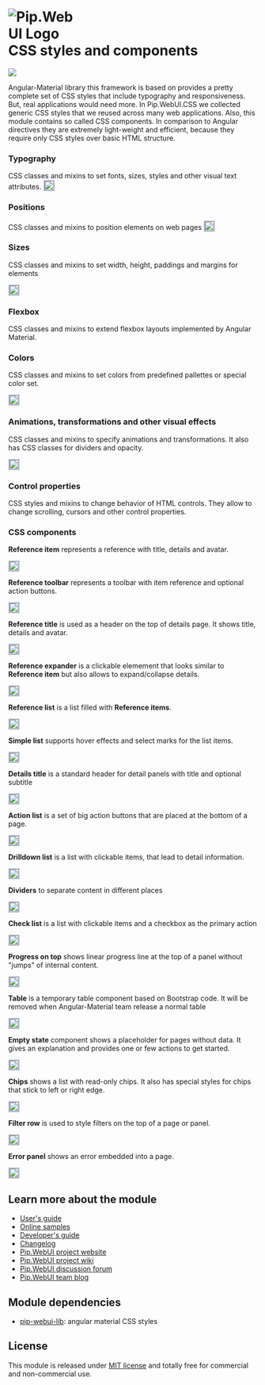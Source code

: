 # <img src="https://github.com/pip-webui/pip-webui/raw/master/doc/Logo.png" alt="Pip.WebUI Logo" style="max-width:30%"> <br/> CSS styles and components

![](https://img.shields.io/badge/license-MIT-blue.svg)

Angular-Material library this framework is based on provides a pretty complete set of CSS styles that include typography and responsiveness. But, real applications would need more. In Pip.WebUI.CSS we collected generic CSS styles that we reused across many web applications. Also, this module contains so called CSS components. In comparison to Angular directives they are extremely light-weight and efficient, because they require only CSS styles over basic HTML structure.

### Typography

CSS classes and mixins to set fonts, sizes, styles and other visual text attributes. 
<a href="https://github.com/pip-webui/pip-webui-css/raw/master/doc/images/img-fonts.png" style="border: 3px ridge #c8d2df; margin: auto; display: inline-block">
    <img src="https://github.com/pip-webui/pip-webui-css/raw/master/doc/images/img-fonts.png"/>
</a>

### Positions

CSS classes and mixins to position elements on web pages
<a href="https://github.com/pip-webui/pip-webui-css/raw/master/doc/images/img-alignment.png" style="border: 3px ridge #c8d2df; margin: auto; display: inline-block">
    <img src="https://github.com/pip-webui/pip-webui-css/raw/master/doc/images/img-alignment.png"/>
</a>

### Sizes

CSS classes and mixins to set width, height, paddings and margins for elements

<a href="https://github.com/pip-webui/pip-webui-css/raw/master/doc/images/img-size.png" style="border: 3px ridge #c8d2df; margin: auto; display: inline-block">
    <img src="https://github.com/pip-webui/pip-webui-css/raw/master/doc/images/img-size.png"/>
</a>

### Flexbox

CSS classes and mixins to extend flexbox layouts implemented by Angular Material.

### Colors

CSS classes and mixins to set colors from predefined pallettes or special color set.

<a href="https://github.com/pip-webui/pip-webui-css/raw/master/doc/images/img-colors.png" style="border: 3px ridge #c8d2df; margin: auto; display: inline-block">
    <img src="https://github.com/pip-webui/pip-webui-css/raw/master/doc/images/img-colors.png"/>
</a>

### Animations, transformations and other visual effects

CSS classes and mixins to specify animations and transformations. It also has CSS classes for dividers and opacity.

<a href="https://github.com/pip-webui/pip-webui-css/raw/master/doc/images/img-animation.png" style="border: 3px ridge #c8d2df; margin: auto; display: inline-block">
    <img src="https://github.com/pip-webui/pip-webui-css/raw/master/doc/images/img-animations.png"/>
</a>

### Control properties

CSS styles and mixins to change behavior of HTML controls. They allow to change scrolling, cursors and other control properties.

### CSS components

**Reference item** represents a reference with title, details and avatar.

<a href="https://github.com/pip-webui/pip-webui-css/raw/master/doc/images/img-ref-item.png" style="border: 3px ridge #c8d2df; margin: auto; display: inline-block">
    <img src="https://github.com/pip-webui/pip-webui-css/raw/master/doc/images/img-ref-item.png"/>
</a>

**Reference toolbar** represents a toolbar with item reference and optional action buttons.

<a href="https://github.com/pip-webui/pip-webui-css/raw/master/doc/images/img-ref-toolbar.png" style="border: 3px ridge #c8d2df; margin: auto; display: inline-block">
    <img src="https://github.com/pip-webui/pip-webui-css/raw/master/doc/images/img-ref-toolbar.png"/>
</a>

**Reference title** is used as a header on the top of details page. It shows title, details and avatar.

<a href="https://github.com/pip-webui/pip-webui-css/raw/master/doc/images/img-ref-title.png" style="border: 3px ridge #c8d2df; margin: auto; display: inline-block">
    <img src="https://github.com/pip-webui/pip-webui-css/raw/master/doc/images/img-ref-title.png"/>
</a>

**Reference expander** is a clickable elemement that looks similar to **Reference item** but also allows to expand/collapse details.

<a href="https://github.com/pip-webui/pip-webui-css/raw/master/doc/images/img-ref-expander.png" style="border: 3px ridge #c8d2df; margin: auto; display: inline-block">
    <img src="https://github.com/pip-webui/pip-webui-css/raw/master/doc/images/img-ref-expander.png"/>
</a>


**Reference list** is a list filled with **Reference items**.

<a href="https://github.com/pip-webui/pip-webui-css/raw/master/doc/images/img-ref-list.png" style="border: 3px ridge #c8d2df; margin: auto; display: inline-block">
    <img src="https://github.com/pip-webui/pip-webui-css/raw/master/doc/images/img-ref-list.png"/>
</a>

**Simple list** supports hover effects and select marks for the list items.

<a href="https://github.com/pip-webui/pip-webui-css/raw/master/doc/images/img-simple-list.png" style="border: 3px ridge #c8d2df; margin: auto; display: inline-block">
    <img src="https://github.com/pip-webui/pip-webui-css/raw/master/doc/images/img-simple-list.png"/>
</a>

**Details title** is a standard header for detail panels with title and optional subtitle

<a href="https://github.com/pip-webui/pip-webui-css/raw/master/doc/images/img-details-title.png" style="border: 3px ridge #c8d2df; margin: auto; display: inline-block">
    <img src="https://github.com/pip-webui/pip-webui-css/raw/master/doc/images/img-details-title.png"/>
</a>

**Action list** is a set of big action buttons that are placed at the bottom of a page.

<a href="https://github.com/pip-webui/pip-webui-css/raw/master/doc/images/img-action-list.png" style="border: 3px ridge #c8d2df; margin: auto; display: inline-block">
    <img src="https://github.com/pip-webui/pip-webui-css/raw/master/doc/images/img-action-list.png"/>
</a>


**Drilldown list** is a list with clickable items, that lead to detail information.

<a href="https://github.com/pip-webui/pip-webui-css/raw/master/doc/images/img-drilldown-list.png" style="border: 3px ridge #c8d2df; margin: auto; display: inline-block">
    <img src="https://github.com/pip-webui/pip-webui-css/raw/master/doc/images/img-drilldown-list.png"/>
</a>

**Dividers** to separate content in different places

<a href="https://github.com/pip-webui/pip-webui-css/raw/master/doc/images/img-dividers.png" style="border: 3px ridge #c8d2df; margin: auto; display: inline-block">
    <img src="https://github.com/pip-webui/pip-webui-css/raw/master/doc/images/img-dividers.png"/>
</a>

**Check list** is a list with clickable items and a checkbox as the primary action

<a href="https://github.com/pip-webui/pip-webui-css/raw/master/doc/images/img-check-list.png" style="border: 3px ridge #c8d2df; margin: auto; display: inline-block">
    <img src="https://github.com/pip-webui/pip-webui-css/raw/master/doc/images/img-checklist.png"/>
</a>

**Progress on top** shows linear progress line at the top of a panel without "jumps" of internal content.

<a href="https://github.com/pip-webui/pip-webui-css/raw/master/doc/images/img-progress-top.png" style="border: 3px ridge #c8d2df; margin: auto; display: inline-block">
    <img src="https://github.com/pip-webui/pip-webui-css/raw/master/doc/images/img-progress-top.png"/>
</a>

**Table** is a temporary table component based on Bootstrap code. It will be removed when Angular-Material team release a normal table

<a href="https://github.com/pip-webui/pip-webui-css/raw/master/doc/images/img-table.png" style="border: 3px ridge #c8d2df; margin: auto; display: inline-block">
    <img src="https://github.com/pip-webui/pip-webui-css/raw/master/doc/images/img-table.png"/>
</a>

**Empty state** component shows a placeholder for pages without data. It gives an explanation and provides one or few actions to get started.

<a href="https://github.com/pip-webui/pip-webui-css/raw/master/doc/images/img-empty.png" style="border: 3px ridge #c8d2df; margin: auto; display: inline-block">
    <img src="https://github.com/pip-webui/pip-webui-css/raw/master/doc/images/img-empty.png"/>
</a>

**Chips** shows a list with read-only chips. It also has special styles for chips that stick to left or right edge.

<a href="https://github.com/pip-webui/pip-webui-css/raw/master/doc/images/img-tags.png" style="border: 3px ridge #c8d2df; margin: auto; display: inline-block">
    <img src="https://github.com/pip-webui/pip-webui-css/raw/master/doc/images/img-tags.png"/>
</a>

**Filter row** is used to style filters on the top of a page or panel.

<a href="https://github.com/pip-webui/pip-webui-css/raw/master/doc/images/img-filter-row.png" style="border: 3px ridge #c8d2df; margin: auto; display: inline-block">
    <img src="https://github.com/pip-webui/pip-webui-css/raw/master/doc/images/img-filter-row.png"/>
</a>

**Error panel** shows an error embedded into a page.

<a href="https://github.com/pip-webui/pip-webui-css/raw/master/doc/images/img-page-errors.png" style="border: 3px ridge #c8d2df; margin: auto; display: inline-block">
    <img src="https://github.com/pip-webui/pip-webui-css/raw/master/doc/images/img-page-errors.png"/>
</a>

## Learn more about the module

- [User's guide](doc/UsersGuide.md)
- [Online samples](http://webui.pipdevs.com/pip-webui-css/index.html)
- [Developer's guide](doc/DevelopersGuide.md)
- [Changelog](CHANGELOG.md)
- [Pip.WebUI project website](http://www.pipwebui.org)
- [Pip.WebUI project wiki](https://github.com/pip-webui/pip-webui/wiki)
- [Pip.WebUI discussion forum](https://groups.google.com/forum/#!forum/pip-webui)
- [Pip.WebUI team blog](https://pip-webui.blogspot.com/)

## <a name="dependencies"></a>Module dependencies

* [pip-webui-lib](https://github.com/pip-webui/pip-webui-lib): angular material CSS styles

## <a name="license"></a>License

This module is released under [MIT license](License) and totally free for commercial and non-commercial use.
